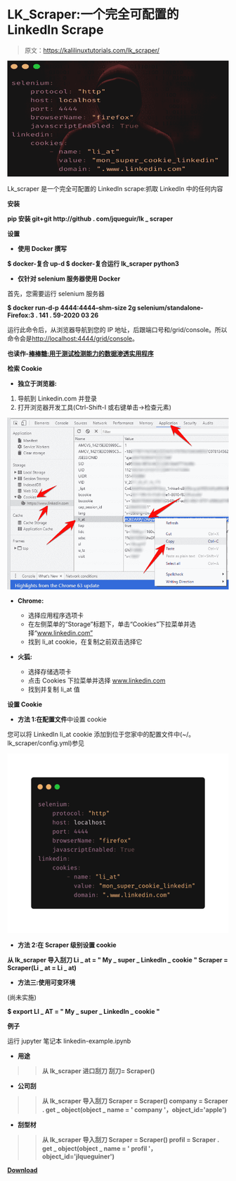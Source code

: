 # LK_Scraper:一个完全可配置的 LinkedIn Scrape

> 原文：<https://kalilinuxtutorials.com/lk_scraper/>

[![LK_Scraper : An Fully Configurable LinkedIn Scrape](img//dbc695b582854967c60e47f9c92daacb.png "LK_Scraper : An Fully Configurable LinkedIn Scrape")](https://1.bp.blogspot.com/-ZY_NrYinT20/XqGq3YOim5I/AAAAAAAAGCs/5qPeG2ZBNJoY-b7fsTb7DnePDBgs-pOAgCLcBGAsYHQ/s1600/LK_Scraper-2%25281%2529.png)

Lk_scraper 是一个完全可配置的 LinkedIn scrape:抓取 LinkedIn 中的任何内容

**安装**

**pip 安装 git+git http://github . com/jqueguir/lk _ scraper**

**设置**

*   **使用 Docker 撰写**

**$ docker-复合 up-d
$ docker-复合运行 lk_scraper python3**

*   **仅针对 selenium 服务器使用 Docker**

首先，您需要运行 selenium 服务器

**$ docker run-d-p 4444:4444–shm-size 2g selenium/standalone-Firefox:3 . 141 . 59-2020 03 26**

运行此命令后，从浏览器导航到您的 IP 地址，后跟端口号和/grid/console。所以命令会是[http://localhost:4444/grid/console](http://localhost:4444/grid/console)。

**也读作-[棒棒糖:用于测试检测能力的数据渗透实用程序](https://kalilinuxtutorials.com/lollipopz/)**

**检索 Cookie**

*   **独立于浏览器:**

1.  导航到 Linkedin.com 并登录
2.  打开浏览器开发工具(Ctrl-Shift-I 或右键单击->检查元素)

![](img//2f0638ee43002e2b23658129b15aaa7a.png)

*   **Chrome:**
    *   选择应用程序选项卡
    *   在左侧菜单的“Storage”标题下，单击“Cookies”下拉菜单并选择“www.linkedin.com”
    *   找到 li_at cookie，在复制之前双击选择它

*   **火狐:**
    *   选择存储选项卡
    *   点击 Cookies 下拉菜单并选择 www.linkedin.com
    *   找到并复制 li_at 值

**设置 Cookie**

*   **方法 1:在配置文件**中设置 cookie

您可以将 LinkedIn li_at cookie 添加到位于您家中的配置文件中(~/。lk_scraper/config.yml)参见

![](img//aa7d7a009eb483be71591d5db64e86ac.png)

*   **方法 2:在 Scraper 级别设置 cookie**

**从 lk_scraper 导入刮刀
Li _ at = " My _ super _ LinkedIn _ cookie "
Scraper = Scraper(Li _ at = Li _ at)**

*   **方法三:使用可变环境**

(尚未实施)

**$ export LI _ AT = " My _ super _ LinkedIn _ cookie "**

**例子**

运行 jupyter 笔记本 linkedin-example.ipynb

*   **用途**

> >**从 lk_scraper 进口刮刀
> >刮刀= Scraper()**

*   **公司刮**

> >**从 lk_scraper 导入刮刀
>>Scraper = Scraper()
>>company = Scraper . get _ object(object _ name = ' company '，object_id='apple')**

*   **刮型材**

> >**从 lk_scraper 导入刮刀
>>Scraper = Scraper()
>>profil = Scraper . get _ object(object _ name = ' profil '，object_id='jlqueguiner')**

[**Download**](https://github.com/jqueguiner/lk_scraper)
